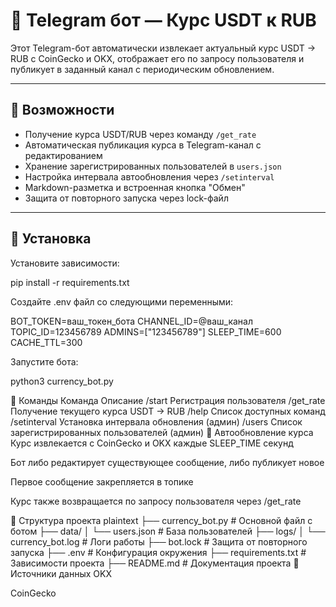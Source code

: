 # 💱 Telegram бот — Курс USDT к RUB

Этот Telegram-бот автоматически извлекает актуальный курс USDT → RUB с CoinGecko и OKX, отображает его по запросу пользователя и публикует в заданный канал с периодическим обновлением.

---

## 🚀 Возможности

- Получение курса USDT/RUB через команду `/get_rate`
- Автоматическая публикация курса в Telegram-канал с редактированием
- Хранение зарегистрированных пользователей в `users.json`
- Настройка интервала автообновления через `/setinterval`
- Markdown-разметка и встроенная кнопка "Обмен"
- Защита от повторного запуска через lock-файл

---

## 🧰 Установка

Установите зависимости:

pip install -r requirements.txt


Создайте .env файл со следующими переменными:

BOT_TOKEN=ваш_токен_бота
CHANNEL_ID=@ваш_канал
TOPIC_ID=123456789
ADMINS=["123456789"]
SLEEP_TIME=600
CACHE_TTL=300


Запустите бота:

python3 currency_bot.py


📡 Команды
Команда	Описание
/start	Регистрация пользователя
/get_rate	Получение текущего курса USDT → RUB
/help	Список доступных команд
/setinterval	Установка интервала обновления (админ)
/users	Список зарегистрированных пользователей (админ)
🔄 Автообновление курса
Курс извлекается с CoinGecko и OKX каждые SLEEP_TIME секунд

Бот либо редактирует существующее сообщение, либо публикует новое

Первое сообщение закрепляется в топике

Курс также возвращается по запросу пользователя через /get_rate


📁 Структура проекта
plaintext
├── currency_bot.py       # Основной файл с ботом
├── data/
│   └── users.json        # База пользователей
├── logs/
│   └── currency_bot.log  # Логи работы
├── bot.lock              # Защита от повторного запуска
├── .env                  # Конфигурация окружения
├── requirements.txt      # Зависимости проекта
├── README.md             # Документация проекта
🧩 Источники данных
OKX

CoinGecko